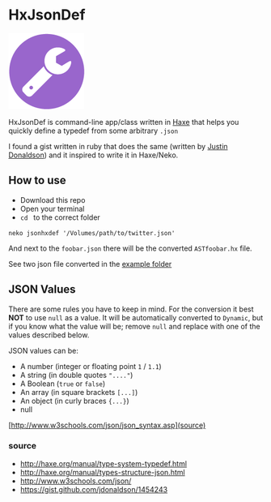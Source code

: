 # HxJsonDef

![](icon.png)

HxJsonDef is command-line app/class written in [Haxe](http://www.haxe.org) that helps you quickly define a typedef from some arbitrary `.json`

I found a gist written in ruby that does the same (written by [Justin Donaldson](https://gist.github.com/jdonaldson/1454243)) and it inspired to write it in Haxe/Neko.

## How to use

- Download this repo
- Open your terminal
- `cd ` to the correct folder

```
neko jsonhxdef '/Volumes/path/to/twitter.json'
```
And next to the `foobar.json` there will be the converted `ASTfoobar.hx` file.

See two json file converted in the [example folder](bin/example)

## JSON Values

There are some rules you have to keep in mind.
For the conversion it best **NOT** to use `null` as a value.
It will be automatically converted to `Dynamic`, but if you know what the value will be; remove `null` and replace with one of the values described below.

JSON values can be:

- A number (integer or floating point `1` / `1.1`)
- A string (in double quotes `"...."`)
- A Boolean (`true` or `false`)
- An array (in square brackets `[...]`)
- An object (in curly braces `{...}`)
- null

[http://www.w3schools.com/json/json_syntax.asp](source)



### source

- <http://haxe.org/manual/type-system-typedef.html>
- <http://haxe.org/manual/types-structure-json.html>
- <http://www.w3schools.com/json/>
- <https://gist.github.com/jdonaldson/1454243>
